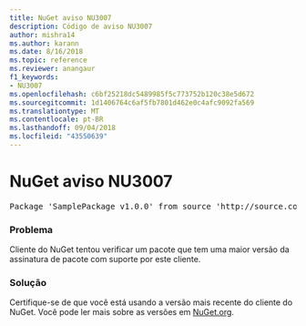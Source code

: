 ```yaml
---
title: NuGet aviso NU3007
description: Código de aviso NU3007
author: mishra14
ms.author: karann
ms.date: 8/16/2018
ms.topic: reference
ms.reviewer: anangaur
f1_keywords:
- NU3007
ms.openlocfilehash: c6bf25218dc5489985f5c773752b120c38e5d672
ms.sourcegitcommit: 1d1406764c6af5fb7801d462e0c4afc9092fa569
ms.translationtype: MT
ms.contentlocale: pt-BR
ms.lasthandoff: 09/04/2018
ms.locfileid: "43550639"
---
```

# <a name="nuget-warning-nu3007"></a>NuGet aviso NU3007

<pre>Package 'SamplePackage v1.0.0' from source 'http://source.com/index.json': The package signature format version is not supported. Updating your client may solve this problem.</pre>

### <a name="issue"></a>Problema

Cliente do NuGet tentou verificar um pacote que tem uma maior versão da assinatura de pacote com suporte por este cliente.


### <a name="solution"></a>Solução

Certifique-se de que você está usando a versão mais recente do cliente do NuGet. Você pode ler mais sobre as versões em [NuGet.org](https://www.nuget.org/downloads).



